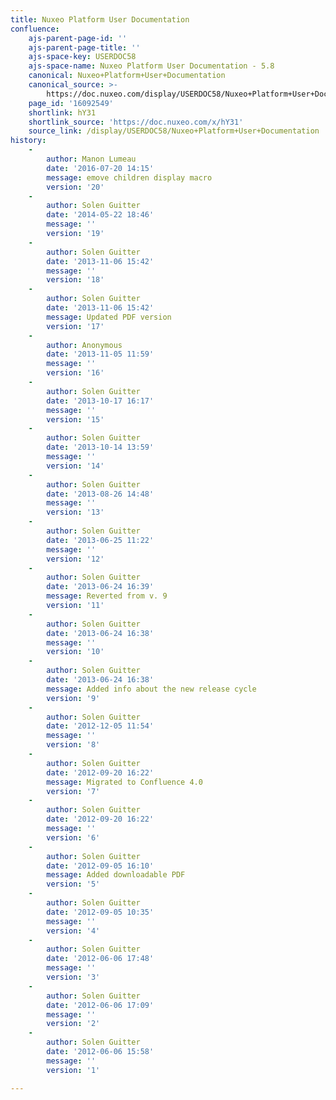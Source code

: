 ```yaml
---
title: Nuxeo Platform User Documentation
confluence:
    ajs-parent-page-id: ''
    ajs-parent-page-title: ''
    ajs-space-key: USERDOC58
    ajs-space-name: Nuxeo Platform User Documentation - 5.8
    canonical: Nuxeo+Platform+User+Documentation
    canonical_source: >-
        https://doc.nuxeo.com/display/USERDOC58/Nuxeo+Platform+User+Documentation
    page_id: '16092549'
    shortlink: hY31
    shortlink_source: 'https://doc.nuxeo.com/x/hY31'
    source_link: /display/USERDOC58/Nuxeo+Platform+User+Documentation
history:
    - 
        author: Manon Lumeau
        date: '2016-07-20 14:15'
        message: emove children display macro
        version: '20'
    - 
        author: Solen Guitter
        date: '2014-05-22 18:46'
        message: ''
        version: '19'
    - 
        author: Solen Guitter
        date: '2013-11-06 15:42'
        message: ''
        version: '18'
    - 
        author: Solen Guitter
        date: '2013-11-06 15:42'
        message: Updated PDF version
        version: '17'
    - 
        author: Anonymous
        date: '2013-11-05 11:59'
        message: ''
        version: '16'
    - 
        author: Solen Guitter
        date: '2013-10-17 16:17'
        message: ''
        version: '15'
    - 
        author: Solen Guitter
        date: '2013-10-14 13:59'
        message: ''
        version: '14'
    - 
        author: Solen Guitter
        date: '2013-08-26 14:48'
        message: ''
        version: '13'
    - 
        author: Solen Guitter
        date: '2013-06-25 11:22'
        message: ''
        version: '12'
    - 
        author: Solen Guitter
        date: '2013-06-24 16:39'
        message: Reverted from v. 9
        version: '11'
    - 
        author: Solen Guitter
        date: '2013-06-24 16:38'
        message: ''
        version: '10'
    - 
        author: Solen Guitter
        date: '2013-06-24 16:38'
        message: Added info about the new release cycle
        version: '9'
    - 
        author: Solen Guitter
        date: '2012-12-05 11:54'
        message: ''
        version: '8'
    - 
        author: Solen Guitter
        date: '2012-09-20 16:22'
        message: Migrated to Confluence 4.0
        version: '7'
    - 
        author: Solen Guitter
        date: '2012-09-20 16:22'
        message: ''
        version: '6'
    - 
        author: Solen Guitter
        date: '2012-09-05 16:10'
        message: Added downloadable PDF
        version: '5'
    - 
        author: Solen Guitter
        date: '2012-09-05 10:35'
        message: ''
        version: '4'
    - 
        author: Solen Guitter
        date: '2012-06-06 17:48'
        message: ''
        version: '3'
    - 
        author: Solen Guitter
        date: '2012-06-06 17:09'
        message: ''
        version: '2'
    - 
        author: Solen Guitter
        date: '2012-06-06 15:58'
        message: ''
        version: '1'

---
```

